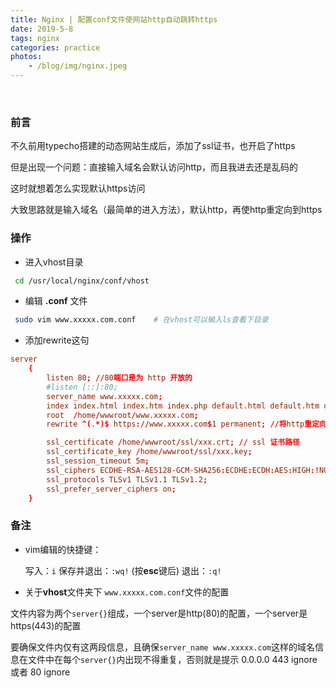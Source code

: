 ```yaml
---
title: Nginx | 配置conf文件使网站http自动跳转https
date: 2019-5-8
tags: nginx
categories: practice
photos:
    - /blog/img/nginx.jpeg
---
```

<br>
<!-- more -->

### 前言

不久前用typecho搭建的动态网站生成后，添加了ssl证书，也开启了https

但是出现一个问题：直接输入域名会默认访问http，而且我进去还是乱码的

这时就想着怎么实现默认https访问

大致思路就是输入域名（最简单的进入方法），默认http，再使http重定向到https

### 操作


* 进入vhost目录

```bash
 cd /usr/local/nginx/conf/vhost
```

* 编辑 **.conf** 文件

```bash
 sudo vim www.xxxxx.com.conf    # 在vhost可以输入ls查看下目录
```

* 添加rewrite这句

```conf
server
    {
        listen 80; //80端口是为 http 开放的
        #listen [::]:80;
        server_name www.xxxxx.com;
        index index.html index.htm index.php default.html default.htm default.php;
        root  /home/wwwroot/www.xxxxx.com;
        rewrite ^(.*)$ https://www.xxxxx.com$1 permanent; //将http重定向至https

        ssl_certificate /home/wwwroot/ssl/xxx.crt; // ssl 证书路径
        ssl_certificate_key /home/wwwroot/ssl/xxx.key;
        ssl_session_timeout 5m;
        ssl_ciphers ECDHE-RSA-AES128-GCM-SHA256:ECDHE:ECDH:AES:HIGH:!NULL:!aNULL:!MD5:!ADH:!RC4;
        ssl_protocols TLSv1 TLSv1.1 TLSv1.2;
        ssl_prefer_server_ciphers on;
    }

```

### 备注

* vim编辑的快捷键：

    写入：`i`
    保存并退出：`:wq!`  (按**esc**键后)
    退出：`:q!`

* 关于**vhost**文件夹下 `www.xxxxx.com.conf`文件的配置

文件内容为两个`server{}`组成，一个server是http(80)的配置，一个server是https(443)的配置

要确保文件内仅有这两段信息，且确保`server_name www.xxxxx.com`这样的域名信息在文件中在每个`server{}`内出现不得重复，否则就是提示 0.0.0.0 443 ignore 或者 80 ignore